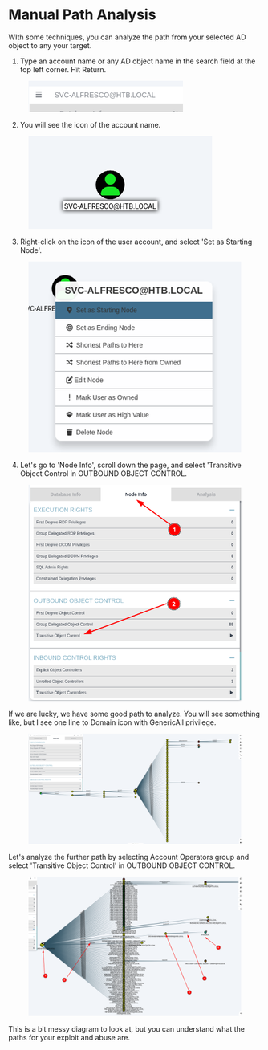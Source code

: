 # Manual Path Analysis

WIth some techniques, you can analyze the path from your selected AD object to any your target.&#x20;

1. Type an account name or any AD object name in the search field at the top left corner. Hit Return.&#x20;

<figure><img src="../../.gitbook/assets/image (43).png" alt=""><figcaption></figcaption></figure>

2. You will see the icon of the account name.

<figure><img src="../../.gitbook/assets/image (44).png" alt=""><figcaption></figcaption></figure>

3. Right-click on the icon of the user account, and select 'Set as Starting Node'.&#x20;

<figure><img src="../../.gitbook/assets/image (45).png" alt=""><figcaption></figcaption></figure>

4. Let's go to 'Node Info', scroll down the page, and select 'Transitive Object Control in OUTBOUND OBJECT CONTROL.&#x20;

<figure><img src="../../.gitbook/assets/image (46).png" alt=""><figcaption></figcaption></figure>

If we are lucky, we have some good path to analyze. You will see something like, but I see one line to Domain icon with GenericAll privilege.

<figure><img src="../../.gitbook/assets/image (47).png" alt=""><figcaption></figcaption></figure>

Let's analyze the further path by selecting Account Operators group and select 'Transitive Object Control' in OUTBOUND OBJECT CONTROL.&#x20;

<figure><img src="../../.gitbook/assets/image (49).png" alt=""><figcaption></figcaption></figure>

This is a bit messy diagram to look at, but you can understand what the paths for your exploit and abuse are.&#x20;

